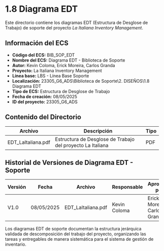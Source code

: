 # 1.8 Diagrama EDT

Este directorio contiene los diagramas EDT (Estructura de Desglose de Trabajo) de soporte del proyecto *La Italiana Inventory Management*.

## Información del ECS

- **Código del ECS:** BIB_SOP_EDT  
- **Nombre del ECS:** Diagrama EDT - Biblioteca de Soporte  
- **Autor:** Kevin Coloma, Erick Moreira, Carlos Granda
- **Proyecto:** La Italiana Inventory Management  
- **Línea base:** LBS - Línea Base Soporte  
- **Localización:** 23305_G6_ADS\Biblioteca de Soporte\2. DISEÑOS\1.8 Diagrama EDT  
- **Tipo de ECS:** Estructura de Desglose de Trabajo  
- **Fecha de creación:** 08/05/2025  
- **ID del proyecto:** 23305_G6_ADS  

## Contenido del Directorio

| Archivo | Descripción | Tipo |
|---------|-------------|------|
| EDT_LaItaliana.pdf | Estructura de Desglose de Trabajo del proyecto La Italiana | PDF |

## Historial de Versiones de Diagrama EDT - Soporte

| Versión | Fecha | Archivo | Responsable | Aprobado por |
|---------|-------|---------|-------------|--------------|
| V1.0 | 08/05/2025 | EDT_LaItaliana.pdf | Kevin Coloma | Erick Moreira y Carlos Granda |

Los diagramas EDT de soporte documentan la estructura jerárquica validada de descomposición del trabajo del proyecto, organizando las tareas y entregables de manera sistemática para el sistema de gestión de inventario.
